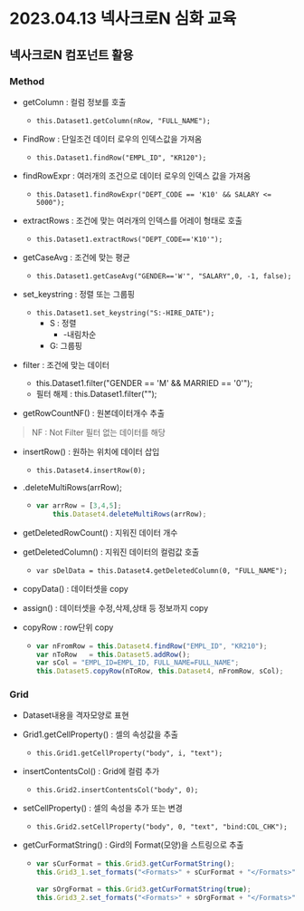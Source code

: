# 2023.04.13 넥사크로N 심화 교육

## 넥사크로N 컴포넌트 활용

### Method

- getColumn : 컬럼 정보를 호출
  - `this.Dataset1.getColumn(nRow, "FULL_NAME");`

- FindRow  : 단일조건 데이터 로우의 인덱스값을 가져옴
  - `this.Dataset1.findRow("EMPL_ID", "KR120");`

- findRowExpr : 여러개의 조건으로 데이터 로우의 인덱스 값을 가져옴
  - `this.Dataset1.findRowExpr("DEPT_CODE == 'K10' && SALARY <= 5000");`
- extractRows : 조건에 맞는 여러개의 인덱스를 어레이 형태로 호출
  - `this.Dataset1.extractRows("DEPT_CODE=='K10'");`
- getCaseAvg : 조건에 맞는 평균
  - `this.Dataset1.getCaseAvg("GENDER=='W'", "SALARY",0, -1, false);`

- set_keystring : 정렬 또는 그룹핑
  - `this.Dataset1.set_keystring("S:-HIRE_DATE");`
    - S : 정렬
      - -내림차순
    - G: 그룹핑

- filter : 조건에 맞는 데이터
  - this.Dataset1.filter("GENDER == 'M' && MARRIED == '0'");
  - 필터 해제 : this.Dataset1.filter("");
- getRowCountNF() : 원본데이터개수 추출

> NF : Not Filter 필터 없는 데이터를 해당

- insertRow() : 원하는 위치에 데이터 삽입

  - `this.Dataset4.insertRow(0);`

- .deleteMultiRows(arrRow);

  - ```javascript
    var arrRow = [3,4,5]; 
     	this.Dataset4.deleteMultiRows(arrRow);
    ```

- getDeletedRowCount() : 지워진 데이터 개수
- getDeletedColumn() : 지워진 데이터의 컬럼값 호출
  - `var sDelData = this.Dataset4.getDeletedColumn(0, "FULL_NAME");`

- copyData() : 데이터셋을 copy

- assign() : 데이터셋을 수정,삭제,상태 등 정보까지 copy

- copyRow : row단위 copy

  - ```javascript
    var nFromRow = this.Dataset4.findRow("EMPL_ID", "KR210");
    var nToRow   = this.Dataset5.addRow();
    var sCol = "EMPL_ID=EMPL_ID, FULL_NAME=FULL_NAME";	
    this.Dataset5.copyRow(nToRow, this.Dataset4, nFromRow, sCol);
    ```

### Grid

- Dataset내용을 격자모양로 표현
- Grid1.getCellProperty() : 셀의 속성값을 추출
  - `this.Grid1.getCellProperty("body", i, "text");`

- insertContentsCol() : Grid에 컬럼 추가
  - `this.Grid2.insertContentsCol("body", 0);`

- setCellProperty() : 셀의 속성을 추가 또는 변경
  - `this.Grid2.setCellProperty("body", 0, "text", "bind:COL_CHK");`

- getCurFormatString() : Gird의 Format(모양)을 스트링으로 추출

  - ```javascript
    var sCurFormat = this.Grid3.getCurFormatString();
    this.Grid3_1.set_formats("<Formats>" + sCurFormat + "</Formats>");
    	
    var sOrgFormat = this.Grid3.getCurFormatString(true);
    this.Grid3_2.set_formats("<Formats>" + sOrgFormat + "</Formats>");
    ```

  
